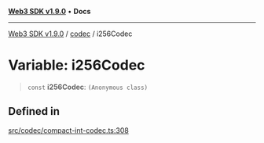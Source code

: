 [**Web3 SDK v1.9.0**](../../../README.md) • **Docs**

***

[Web3 SDK v1.9.0](../../../globals.md) / [codec](../README.md) / i256Codec

# Variable: i256Codec

> `const` **i256Codec**: `(Anonymous class)`

## Defined in

[src/codec/compact-int-codec.ts:308](https://github.com/Mystic-Nayy/alephium-web3/blob/ee41f5e0e7d7fb0b155fe62f05b2ac03772895ca/packages/web3/src/codec/compact-int-codec.ts#L308)
